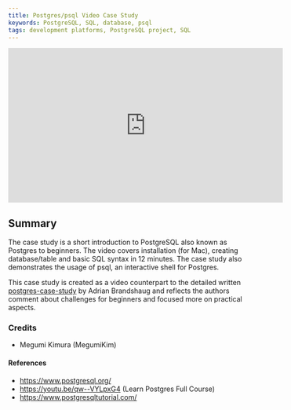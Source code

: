 ```yaml
---
title: Postgres/psql Video Case Study
keywords: PostgreSQL, SQL, database, psql
tags: development platforms, PostgreSQL project, SQL
---
```


<iframe width="560" height="315" src="https://youtu.be/VOJ3811-JA0" title="YouTube video player" frameborder="0" allow="accelerometer; autoplay; clipboard-write; encrypted-media; gyroscope; picture-in-picture; web-share" allowfullscreen></iframe>

## Summary

The case study is a short introduction to PostgreSQL also known as Postgres to beginners.
The video covers installation (for Mac), creating database/table and basic SQL syntax in 12 minutes.
The case study also demonstrates the usage of psql, an interactive shell for Postgres.

This case study is created as a video counterpart to the detailed written [postgres-case-study](./postgres-case-study.md) by Adrian Brandshaug and reflects the authors comment about challenges for beginners and focused more on practical aspects.

### Credits

- Megumi Kimura (MegumiKim)

#### References

- https://www.postgresql.org/
- https://youtu.be/qw--VYLpxG4 (Learn Postgres Full Course)
- https://www.postgresqltutorial.com/
